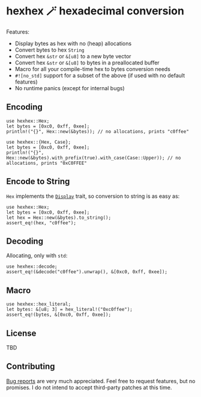# hexhex 🪄 hexadecimal conversion

Features:

- Display bytes as hex with no (heap) allocations
- Convert bytes to hex `String`
- Convert hex `&str` or `&[u8]` to a new byte vector
- Convert hex `&str` or `&[u8]` to bytes in a preallocated buffer
- Macro for all your compile-time hex to bytes conversion needs
- `#![no_std]` support for a subset of the above (if used with no default features)
- No runtime panics (except for internal bugs)

## Encoding

```
use hexhex::Hex;
let bytes = [0xc0, 0xff, 0xee];
println!("{}", Hex::new(&bytes)); // no allocations, prints "c0ffee"
```

```
use hexhex::{Hex, Case};
let bytes = [0xc0, 0xff, 0xee];
println!("{}", Hex::new(&bytes).with_prefix(true).with_case(Case::Upper)); // no allocations, prints "0xC0FFEE"
```

## Encode to String

`Hex` implements the [`Display`](https://doc.rust-lang.org/stable/core/fmt/trait.Display.html) trait, so conversion to string is as easy as:

```
use hexhex::Hex;
let bytes = [0xc0, 0xff, 0xee];
let hex = Hex::new(&bytes).to_string();
assert_eq!(hex, "c0ffee");
```

## Decoding

Allocating, only with `std`:

```
use hexhex::decode;
assert_eq!(&decode("c0ffee").unwrap(), &[0xc0, 0xff, 0xee]);
```

## Macro

```
use hexhex::hex_literal;
let bytes: &[u8; 3] = hex_literal!("0xc0ffee");
assert_eq!(bytes, &[0xc0, 0xff, 0xee]);
```

## License

TBD

## Contributing

[Bug reports](https://github.com/hwjsnc/hexhex/issues) are very much appreciated.
Feel free to request features, but no promises.
I do not intend to accept third-party patches at this time.
